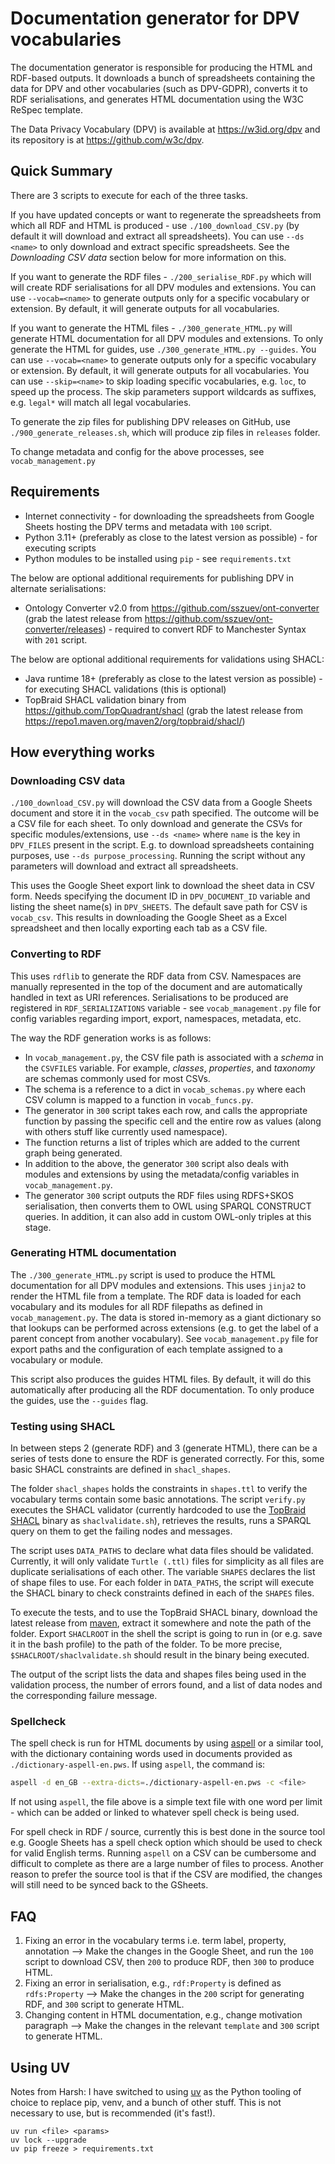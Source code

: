 # Documentation generator for DPV vocabularies

The documentation generator is responsible for producing the HTML and RDF-based outputs. It downloads a bunch of spreadsheets containing the data for DPV and other vocabularies (such as DPV-GDPR), converts it to RDF serialisations, and generates HTML documentation using the W3C ReSpec template.

The Data Privacy Vocabulary (DPV) is available at https://w3id.org/dpv and its repository is at https://github.com/w3c/dpv.

## Quick Summary

There are 3 scripts to execute for each of the three tasks.

If you have updated concepts or want to regenerate the spreadsheets from which all RDF and HTML is produced - use `./100_download_CSV.py` (by default it will download and extract all spreadsheets). You can use `--ds <name>` to only download and extract specific spreadsheets. See the _Downloading CSV data_ section below for more information on this.

If you want to generate the RDF files - `./200_serialise_RDF.py` which will will create RDF serialisations for all DPV modules and extensions. You can use `--vocab=<name>` to generate outputs only for a specific vocabulary or extension. By default, it will generate outputs for all vocabularies.

If you want to generate the HTML files - `./300_generate_HTML.py` will generate HTML documentation for all DPV modules and extensions. To only generate the HTML for guides, use `./300_generate_HTML.py --guides`.  You can use `--vocab=<name>` to generate outputs only for a specific vocabulary or extension. By default, it will generate outputs for all vocabularies. You can use `--skip=<name>` to skip loading specific vocabularies, e.g. `loc`, to speed up the process. The skip parameters support wildcards as suffixes, e.g. `legal*` will match all legal vocabularies.

To generate the zip files for publishing DPV releases on GitHub, use `./900_generate_releases.sh`, which will produce zip files in `releases` folder.

To change metadata and config for the above processes, see `vocab_management.py`

## Requirements

- Internet connectivity - for downloading the spreadsheets from Google Sheets hosting the DPV terms and metadata with `100` script.
- Python 3.11+ (preferably as close to the latest version as possible) - for executing scripts
- Python modules to be installed using `pip` - see `requirements.txt`

The below are optional additional requirements for publishing DPV in alternate serialisations:

- Ontology Converter v2.0 from https://github.com/sszuev/ont-converter (grab the latest release from https://github.com/sszuev/ont-converter/releases) - required to convert RDF to Manchester Syntax with `201` script.

The below are optional additional requirements for validations using SHACL:

- Java runtime 18+ (preferably as close to the latest version as possible) - for executing SHACL validations (this is optional)
- TopBraid SHACL validation binary from https://github.com/TopQuadrant/shacl (grab the latest release from https://repo1.maven.org/maven2/org/topbraid/shacl/)

## How everything works

### Downloading CSV data

`./100_download_CSV.py` will download the CSV data from a Google Sheets document and store it in the `vocab_csv` path specified. The outcome will be a CSV file for each sheet. To only download and generate the CSVs for specific modules/extensions, use `--ds <name>` where `name` is the key in `DPV_FILES` present in the script. E.g. to download spreadsheets containing purposes, use `--ds purpose_processing`. Running the script without any parameters will download and extract all spreadsheets.

This uses the Google Sheet export link to download the sheet data in CSV form. Needs specifying the document ID in `DPV_DOCUMENT_ID` variable and listing the sheet name(s) in `DPV_SHEETS`. The default save path for CSV is `vocab_csv`. This results in downloading the Google Sheet as a Excel spreadsheet and then locally exporting each tab as a CSV file.

### Converting to RDF

This uses `rdflib` to generate the RDF data from CSV. Namespaces are manually represented in the top of the document and are automatically handled in text as URI references. Serialisations to be produced are registered in `RDF_SERIALIZATIONS` variable - see `vocab_management.py` file for config variables regarding import, export, namespaces, metadata, etc.

The way the RDF generation works is as follows:

- In `vocab_management.py`, the CSV file path is associated with a _schema_ in the `CSVFILES` variable. For example, _classes_, _properties_, and _taxonomy_ are schemas commonly used for most CSVs.
- The schema is a reference to a dict in `vocab_schemas.py` where each CSV column is mapped to a function in `vocab_funcs.py`.
- The generator in `300` script takes each row, and calls the appropriate function by passing the specific cell and the entire row as values (along with others stuff like currently used namespace).
- The function returns a list of triples which are added to the current graph being generated.
- In addition to the above, the generator `300` script also deals with modules and extensions by using the metadata/config variables in `vocab_management.py`.
- The generator `300` script outputs the RDF files using RDFS+SKOS serialisation, then converts them to OWL using SPARQL CONSTRUCT queries. In addition, it can also add in custom OWL-only triples at this stage.

### Generating HTML documentation

The `./300_generate_HTML.py` script is used to produce the HTML documentation for all DPV modules and extensions. This uses `jinja2` to render the HTML file from a template. The RDF data is loaded for each vocabulary and its modules for all RDF filepaths as defined in `vocab_management.py`. The data is stored in-memory as a giant dictionary so that lookups can be performed across extensions (e.g. to get the label of a parent concept from another vocabulary). See `vocab_management.py` file for export paths and the configuration of each template assigned to a vocabulary or module.

This script also produces the guides HTML files. By default, it will do this automatically after producing all the RDF documentation. To only produce the guides, use the `--guides` flag.

### Testing using SHACL

In between steps 2 (generate RDF) and 3 (generate HTML), there can be a series of tests done to ensure the RDF is generated correctly. For this, some basic SHACL constraints are defined in `shacl_shapes`.

The folder `shacl_shapes` holds the constraints in `shapes.ttl` to verify the vocabulary terms contain some basic annotations. The script `verify.py` executes the SHACL validator (currently hardcoded to use the [TopBraid SHACL](https://github.com/TopQuadrant/shacl) binary as `shaclvalidate.sh`), retrieves the results, runs a SPARQL query on them to get the failing nodes and messages.

The script uses `DATA_PATHS` to declare what data files should be validated. Currently, it will only validate `Turtle (.ttl)` files for simplicity as all files are duplicate serialisations of each other. The variable `SHAPES` declares the list of shape files to use. For each folder in `DATA_PATHS`, the script will execute the SHACL binary to check constraints defined in each of the `SHAPES` files.

To execute the tests, and to use the TopBraid SHACL binary, download the latest release from [maven](https://repo1.maven.org/maven2/org/topbraid/shacl/), extract it somewhere and note the path of the folder. Export `SHACLROOT` in the shell the script is going to run in (or e.g. save it in the bash profile) to the path of the folder. To be more precise, `$SHACLROOT/shaclvalidate.sh` should result in the binary being executed.

The output of the script lists the data and shapes files being used in the validation process, the number of errors found, and a list of data nodes and the corresponding failure message.

### Spellcheck

The spell check is run for HTML documents by using [aspell](http://aspell.net/)
or a similar tool, with the dictionary containing words used in documents
provided as `./dictionary-aspell-en.pws`. If using `aspell`, the command is:

```bash
aspell -d en_GB --extra-dicts=./dictionary-aspell-en.pws -c <file>
```

If not using `aspell`, the file above is a simple text file with one word
per limit - which can be added or linked to whatever spell check is being
used.

For spell check in RDF / source, currently this is best done in the source
tool e.g. Google Sheets has a spell check option which should be used to
check for valid English terms. Running `aspell` on a CSV can be cumbersome
and difficult to complete as there are a large number of files to process.
Another reason to prefer the source tool is that if the CSV are modified,
the changes will still need to be synced back to the GSheets.

## FAQ

1. Fixing an error in the vocabulary terms i.e. term label, property, annotation --> Make the changes in the Google Sheet, and run the `100` script to download CSV, then `200` to produce RDF, then `300` to produce HTML.
2. Fixing an error in serialisation, e.g., `rdf:Property` is defined as `rdfs:Property` --> Make the changes in the `200` script for generating RDF, and `300` script to generate HTML.
3. Changing content in HTML documentation, e.g., change motivation paragraph --> Make the changes in the relevant `template` and `300` script to generate HTML.

## Using UV

Notes from Harsh: I have switched to using [uv](https://docs.astral.sh/uv/) as the Python tooling of choice to replace pip, venv, and a bunch of other stuff. This is not necessary to use, but is recommended (it's fast!).

```shell
uv run <file> <params>
uv lock --upgrade 
uv pip freeze > requirements.txt
```
